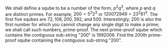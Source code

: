 We shall define a sqube to be a number of the form, $p^2 q^3$, where $p$ and $q$ are distinct primes.
For example, $200 = 5^2 2^3$ or $120072949 = 23^2 61^3$.
The first five squbes are $72, 108, 200, 392$, and $500$.
Interestingly, $200$ is also the first number for which you cannot change any single digit to make a prime; we shall call such numbers, prime-proof. The next prime-proof sqube which contains the contiguous sub-string "$200$" is $1992008$.
Find the $200$th prime-proof sqube containing the contiguous sub-string "$200$".